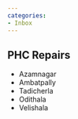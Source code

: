 ```yaml
---
categories:
- Inbox
---
```

## PHC Repairs 

- Azamnagar 
- Ambatpally 
- Tadicherla 
- Odithala 
- Velishala